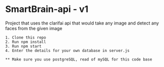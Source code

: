 # SmartBrain-api - v1

Project that uses the clarifai api that would take any image and detect any faces from the given image

	1. Clone this repo
	2. Run npm install
	3. Run npm start
	4. Enter the details for your own database in server.js
	
	** Make sure you use postgreSQL, read of mySQL for this code base
